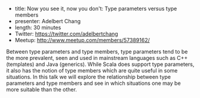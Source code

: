 * title: Now you see it, now you don't: Type parameters versus type members
* presenter: Adelbert Chang
* length: 30 minutes
* Twitter: https://twitter.com/adelbertchang
* Meetup: http://www.meetup.com/members/57389162/

Between type parameters and type members, type parameters tend to be the more prevalent, seen and used in mainstream languages such as C++ (templates) and Java (generics). While Scala does support type parameters, it also has the notion of type members which are quite useful in some situations. In this talk we will explore the relationship between type parameters and type members and see in which situations one may be more suitable than the other.
